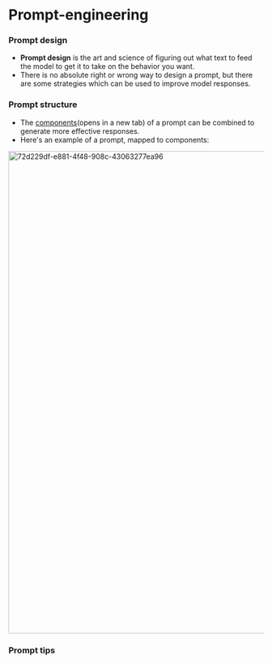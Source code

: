 # Prompt-engineering

### Prompt design
- **Prompt design** is the art and science of figuring out what text to feed the model to get it to take on the behavior you want.
- There is no absolute right or wrong way to design a prompt, but there are some strategies which can be used to improve model responses.

### Prompt structure

- The [components](https://cloud.google.com/vertex-ai/generative-ai/docs/learn/prompts/prompt-design-strategies#components-of-a-prompt)(opens in a new tab) of a prompt can be combined to generate more effective responses.
- Here's an example of a prompt, mapped to components:
<img width="1246" height="952" alt="72d229df-e881-4f48-908c-43063277ea96" src="https://github.com/user-attachments/assets/a0ded214-02af-4ac0-bddb-e08c11a52099" />


### Prompt tips
